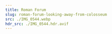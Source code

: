 ```yaml
---
title: Roman Forum
slug: roman-forum-looking-away-from-colosseum
src: ./IMG_0544.webp
hdr_src: ./IMG_0544.hdr.avif
---
```

